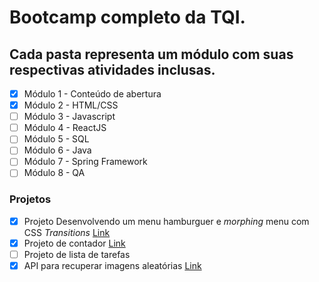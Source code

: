 # Bootcamp completo da TQI.

## Cada pasta representa um módulo com suas respectivas atividades inclusas.

- [x] Módulo 1 - Conteúdo de abertura
- [x] Módulo 2 - HTML/CSS
- [ ] Módulo 3 - Javascript
- [ ] Módulo 4 - ReactJS
- [ ] Módulo 5 - SQL
- [ ] Módulo 6 - Java
- [ ] Módulo 7 - Spring Framework
- [ ] Módulo 8 - QA

### Projetos
- [x] Projeto Desenvolvendo um menu hamburguer e *morphing* menu com CSS *Transitions* [Link](https://github.com/LucasSaladini/tqi_bootcamp/tree/main/first_project)
- [x] Projeto de contador [Link](https://github.com/LucasSaladini/tqi_bootcamp/tree/main/javascript/counter)
- [ ] Projeto de lista de tarefas
- [x] API para recuperar imagens aleatórias [Link](https://github.com/LucasSaladini/tqi_bootcamp/tree/main/javascript/api)